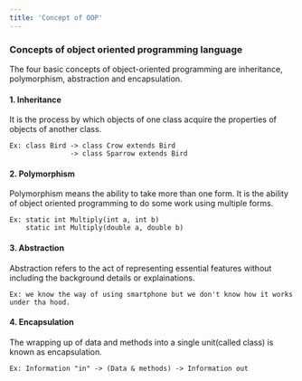 ```yaml
---
title: 'Concept of OOP'
---
```

### Concepts of object oriented programming language

The four basic concepts of object-oriented programming are inheritance, polymorphism, abstraction and encapsulation.

#### 1. Inheritance

It is the process by which objects of one class acquire the properties of objects of another class.

```
Ex: class Bird -> class Crow extends Bird
			   -> class Sparrow extends Bird
```

#### 2. Polymorphism

Polymorphism means the ability to take more than one form. It is the ability of object oriented programming to do some work using multiple forms.

```
Ex: static int Multiply(int a, int b) 
	static int Multiply(double a, double b) 
```

#### 3. Abstraction

Abstraction refers to the act of representing essential features without including the background details or explainations.

```
Ex: we know the way of using smartphone but we don't know how it works under tha hood.
```

#### 4. Encapsulation

The wrapping up of data and methods into a single unit(called class) is known as encapsulation.

```
Ex: Information "in" -> (Data & methods) -> Information out
```
